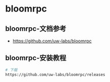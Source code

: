 # bloomrpc

## bloomrpc-文档参考

- https://github.com/uw-labs/bloomrpc 


## bloomrpc-安装教程

```bash
# 下载
https://github.com/uw-labs/bloomrpc/releases
```